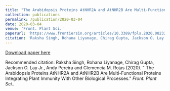 ```yaml
---
title: "The Arabidopsis Proteins AtNHR2A and AtNHR2B Are Multi-Functional Proteins Integrating Plant Immunity With Other Biological Processes"
collection: publications
permalink: /publication/2020-03-04
date: 2020-03-04
venue: 'Front. Plant Sci.'
paperurl: 'https://www.frontiersin.org/articles/10.3389/fpls.2020.00232/full'
citation: 'Raksha Singh, Rohana Liyanage, Chirag Gupta, Jackson O. Lay Jr., Andy Pereira and Clemencia M. Rojas (2020). &quot; The Arabidopsis Proteins AtNHR2A and AtNHR2B Are Multi-Functional Proteins Integrating Plant Immunity With Other Biological Processes.&quot; <i>Front. Plant Sci.</i>.'
---
```


[Download paper here](https://www.readcube.com/articles/10.3389/fpls.2020.00232)

Recommended citation: Raksha Singh, Rohana Liyanage, Chirag Gupta, Jackson O. Lay Jr., Andy Pereira and Clemencia M. Rojas (2020). &quot; The Arabidopsis Proteins AtNHR2A and AtNHR2B Are Multi-Functional Proteins Integrating Plant Immunity With Other Biological Processes.&quot; <i>Front. Plant Sci.</i>.